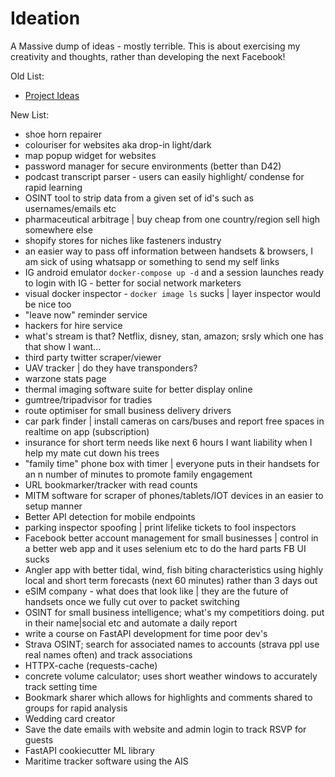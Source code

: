 # Ideation

A Massive dump of ideas - mostly terrible. This is about exercising my creativity 
and thoughts, rather than developing the next Facebook!

Old List: 

- [Project Ideas](Project-Ideas)

New List:

- shoe horn repairer
- colouriser for websites aka drop-in light/dark
- map popup widget for websites
- password manager for secure environments (better than D42)
- podcast transcript parser - users can easily highlight/ condense for rapid learning
- OSINT tool to strip data from a given set of id's such as usernames/emails etc
- pharmaceutical arbitrage | buy cheap from one country/region sell high somewhere else
- shopify stores for niches like fasteners industry
- an easier way to pass off information between handsets & browsers, I am sick of using whatsapp or something to send my self links
- IG android emulator `docker-compose up -d` and a session launches ready to login with IG - better for social network marketers
- visual docker inspector - `docker image ls` sucks | layer inspector would be nice too
- "leave now" reminder service
- hackers for hire service
- what's stream is that? Netflix, disney, stan, amazon; srsly which one has that show I want...
- third party twitter scraper/viewer
- UAV tracker | do they have transponders?
- warzone stats page
- thermal imaging software suite for better display online
- gumtree/tripadvisor for tradies
- route optimiser for small business delivery drivers
- car park finder | install cameras on cars/buses and report free spaces in realtime on app (subscription)
- insurance for short term needs like next 6 hours I want liability when I help my mate cut down his trees
- "family time" phone box with timer | everyone puts in their handsets for an n number of minutes to promote family engagement
- URL bookmarker/tracker with read counts
- MITM software for scraper of phones/tablets/IOT devices in an easier to setup manner
- Better API detection for mobile endpoints
- parking inspector spoofing | print lifelike tickets to fool inspectors
- Facebook better account management for small businesses | control in a better web app and it uses selenium etc to do the hard parts FB UI sucks
- Angler app with better tidal, wind, fish biting characteristics using highly local and short term forecasts (next 60 minutes) rather than 3 days out
- eSIM company - what does that look like | they are the future of handsets once we fully cut over to packet switching
- OSINT for small business intelligence; what's my competitiors doing. put in their name|social etc and automate a daily report
- write a course on FastAPI development for time poor dev's
- Strava OSINT; search for associated names to accounts (strava ppl use real names often) and track associations
- HTTPX-cache (requests-cache)
- concrete volume calculator; uses short weather windows to accurately track setting time 
- Bookmark sharer which allows for highlights and comments shared to groups for rapid analysis
- Wedding card creator
- Save the date emails with website and admin login to track RSVP for guests
- FastAPI cookiecutter ML library
- Maritime tracker software using the AIS

